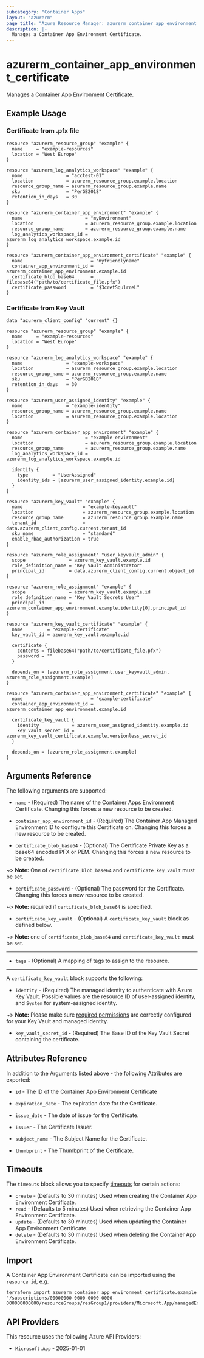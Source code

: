 ```yaml
---
subcategory: "Container Apps"
layout: "azurerm"
page_title: "Azure Resource Manager: azurerm_container_app_environment_certificate"
description: |-
  Manages a Container App Environment Certificate.
---
```


# azurerm_container_app_environment_certificate

Manages a Container App Environment Certificate.

## Example Usage

### Certificate from .pfx file

```hcl
resource "azurerm_resource_group" "example" {
  name     = "example-resources"
  location = "West Europe"
}

resource "azurerm_log_analytics_workspace" "example" {
  name                = "acctest-01"
  location            = azurerm_resource_group.example.location
  resource_group_name = azurerm_resource_group.example.name
  sku                 = "PerGB2018"
  retention_in_days   = 30
}

resource "azurerm_container_app_environment" "example" {
  name                       = "myEnvironment"
  location                   = azurerm_resource_group.example.location
  resource_group_name        = azurerm_resource_group.example.name
  log_analytics_workspace_id = azurerm_log_analytics_workspace.example.id
}

resource "azurerm_container_app_environment_certificate" "example" {
  name                         = "myfriendlyname"
  container_app_environment_id = azurerm_container_app_environment.example.id
  certificate_blob_base64      = filebase64("path/to/certificate_file.pfx")
  certificate_password         = "$3cretSqu1rreL"
}
```

### Certificate from Key Vault

```hcl
data "azurerm_client_config" "current" {}

resource "azurerm_resource_group" "example" {
  name     = "example-resources"
  location = "West Europe"
}

resource "azurerm_log_analytics_workspace" "example" {
  name                = "example-workspace"
  location            = azurerm_resource_group.example.location
  resource_group_name = azurerm_resource_group.example.name
  sku                 = "PerGB2018"
  retention_in_days   = 30
}

resource "azurerm_user_assigned_identity" "example" {
  name                = "example-identity"
  resource_group_name = azurerm_resource_group.example.name
  location            = azurerm_resource_group.example.location
}

resource "azurerm_container_app_environment" "example" {
  name                       = "example-environment"
  location                   = azurerm_resource_group.example.location
  resource_group_name        = azurerm_resource_group.example.name
  log_analytics_workspace_id = azurerm_log_analytics_workspace.example.id

  identity {
    type         = "UserAssigned"
    identity_ids = [azurerm_user_assigned_identity.example.id]
  }
}

resource "azurerm_key_vault" "example" {
  name                      = "example-keyvault"
  location                  = azurerm_resource_group.example.location
  resource_group_name       = azurerm_resource_group.example.name
  tenant_id                 = data.azurerm_client_config.current.tenant_id
  sku_name                  = "standard"
  enable_rbac_authorization = true
}

resource "azurerm_role_assignment" "user_keyvault_admin" {
  scope                = azurerm_key_vault.example.id
  role_definition_name = "Key Vault Administrator"
  principal_id         = data.azurerm_client_config.current.object_id
}

resource "azurerm_role_assignment" "example" {
  scope                = azurerm_key_vault.example.id
  role_definition_name = "Key Vault Secrets User"
  principal_id         = azurerm_container_app_environment.example.identity[0].principal_id
}

resource "azurerm_key_vault_certificate" "example" {
  name         = "example-certificate"
  key_vault_id = azurerm_key_vault.example.id

  certificate {
    contents = filebase64("path/to/certificate_file.pfx")
    password = ""
  }

  depends_on = [azurerm_role_assignment.user_keyvault_admin, azurerm_role_assignment.example]
}

resource "azurerm_container_app_environment_certificate" "example" {
  name                         = "example-certificate"
  container_app_environment_id = azurerm_container_app_environment.example.id

  certificate_key_vault {
    identity            = azurerm_user_assigned_identity.example.id
    key_vault_secret_id = azurerm_key_vault_certificate.example.versionless_secret_id
  }

  depends_on = [azurerm_role_assignment.example]
}
```

## Arguments Reference

The following arguments are supported:

* `name` - (Required) The name of the Container Apps Environment Certificate. Changing this forces a new resource to be created.

* `container_app_environment_id` - (Required) The Container App Managed Environment ID to configure this Certificate on. Changing this forces a new resource to be created.

* `certificate_blob_base64` - (Optional) The Certificate Private Key as a base64 encoded PFX or PEM. Changing this forces a new resource to be created.

~> **Note:** One of `certificate_blob_base64` and `certificate_key_vault` must be set.

* `certificate_password` - (Optional) The password for the Certificate. Changing this forces a new resource to be created.

~> **Note:** required if `certificate_blob_base64` is specified.

* `certificate_key_vault` - (Optional) A `certificate_key_vault` block as defined below.

~> **Note:** one of `certificate_blob_base64` and `certificate_key_vault` must be set.

---

* `tags` - (Optional) A mapping of tags to assign to the resource.

---

A `certificate_key_vault` block supports the following:

* `identity` - (Required) The managed identity to authenticate with Azure Key Vault. Possible values are the resource ID of user-assigned identity, and `System` for system-assigned identity.

~> **Note:** Please make sure [required permissions](https://learn.microsoft.com/en-us/azure/container-apps/key-vault-certificates-manage) are correctly configured for your Key Vault and managed identity.

* `key_vault_secret_id` - (Required) The Base ID of the Key Vault Secret containing the certificate.

## Attributes Reference

In addition to the Arguments listed above - the following Attributes are exported:

* `id` - The ID of the Container App Environment Certificate

* `expiration_date` - The expiration date for the Certificate.

* `issue_date` - The date of issue for the Certificate.

* `issuer` - The Certificate Issuer.

* `subject_name` - The Subject Name for the Certificate.

* `thumbprint` - The Thumbprint of the Certificate.


## Timeouts

The `timeouts` block allows you to specify [timeouts](https://www.terraform.io/docs/configuration/resources.html#timeouts) for certain actions:

* `create` - (Defaults to 30 minutes) Used when creating the Container App Environment Certificate.
* `read` - (Defaults to 5 minutes) Used when retrieving the Container App Environment Certificate.
* `update` - (Defaults to 30 minutes) Used when updating the Container App Environment Certificate.
* `delete` - (Defaults to 30 minutes) Used when deleting the Container App Environment Certificate.

## Import

A Container App Environment Certificate can be imported using the `resource id`, e.g.

```shell
terraform import azurerm_container_app_environment_certificate.example "/subscriptions/00000000-0000-0000-0000-000000000000/resourceGroups/resGroup1/providers/Microsoft.App/managedEnvironments/myenv/certificates/mycertificate"
```

## API Providers
<!-- This section is generated, changes will be overwritten -->
This resource uses the following Azure API Providers:

* `Microsoft.App` - 2025-01-01
